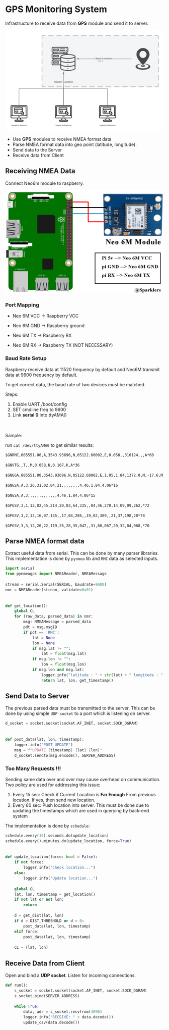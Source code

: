 # GPS Monitoring System

Infrastructure to receive data from  **GPS** module and send it to server.

<img src="../docs/resource/gps_data_transfer.png">

- Use **GPS** modules to receive NMEA format data
- Parse NMEA format data into geo point (latitude, longitude).
- Send data to the Server
- Receive data from Client

## Receiving NMEA Data

Connect Neo6m module to raspberry.

<img src="../docs/resource/neo6_raspberry.png">

### Port Mapping

- Neo 6M VCC -> Raspberry VCC

- Neo 6M GND -> Raspberry ground

- Neo 6M TX -> Raspberry RX

- Neo 6M RX -> Raspberry TX (NOT NECESSARY)

### Baud Rate Setup

Raspberry receive data at 11520 frequency by default and Neo6M transmit data at 9600 frequency by default.

To get correct data, the baud rate of two devices must be matched.

Steps:

1) Enable UART /boot/config
2) SET cmdline freq to 9600
3) Link **serial 0** into ttyAMA0

<br></br>
Sample:

run `cat /dev/ttyAMA0` to get similar results:

```shell
$GNRMC,005551.00,A,3543.93696,N,05122.60002,E,0.058,,310124,,,A*60

$GNVTG,,T,,M,0.058,N,0.107,K,A*36

$GNGGA,005551.00,3543.93696,N,05122.60002,E,1,05,1.84,1372.0,M,-17.6,M,,*56

$GNGSA,A,3,26,31,02,04,21,,,,,,,,4.46,1.84,4.06*16

$GNGSA,A,3,,,,,,,,,,,,,4.46,1.84,4.06*15

$GPGSV,3,1,12,02,45,214,20,03,64,335,,04,46,278,14,09,09,262,*72

$GPGSV,3,2,12,16,07,145,,17,04,286,,19,02,309,,21,37,198,28*78

$GPGSV,3,3,12,26,22,119,26,28,35,047,,31,60,067,20,32,04,068,*70
```

## Parse NMEA format data

Extract useful data from serial. This can be done by many parser libraries.
This implementation is done by `pynmea` lib and `RMC` data as selected inputs.

```python
import serial
from pynmeagps import NMEAReader, NMEAMessage

stream = serial.Serial(SERIAL, baudrate=9600)
nmr = NMEAReader(stream, validate=0x01)


def get_location():
    global CL
    for (raw_data, parsed_data) in nmr:
        msg: NMEAMessage = parsed_data
        pdt = msg.msgID
        if pdt == 'RMC':
            lat = None
            lon = None
            if msg.lat != "":
                lat = float(msg.lat)
            if msg.lon != "":
                lon = float(msg.lon)
            if msg.lon and msg.lat:
                logger.info("latitude : " + str(lat) + " longitude : " + str(lon))
                return lat, lon, get_timestamp()
```

## Send Data to Server

The previous parsed data must be transmitted to the server. This can be done by using simple `UDP socket` to a port
which
is listening on server.

```python
d_socket = socket.socket(socket.AF_INET, socket.SOCK_DGRAM)


def post_data(lat, lon, timestamp):
    logger.info("POST UPDATE")
    msg = f"UPDATE {timestamp} {lat} {lon}"
    d_socket.sendto(msg.encode(), SERVER_ADDRESS)

```

### Too Many Requests !!!

Sending same data over and over may cause overhead on communication.
Two policy are used for addressing this issue:

1) Every 15 sec: Check if Current Location is **Far Enough** From previous location. If yes, then send new location.
2) Every 60 sec: Push location into server. This must be done due to updating the timestamps which are used in querying
   by back-end system

The implementation is done by `schedule`:

```python
schedule.every(15).seconds.do(update_location)
schedule.every().minutes.do(update_location, force=True)


def update_location(force: bool = False):
    if not force:
        logger.info("Check location...")
    else:
        logger.info("Update location...")

    global CL
    lat, lon, timestamp = get_location()
    if not lat or not lon:
        return

    d = get_dist(lat, lon)
    if d > DIST_THRESHOLD or d < 0:
        post_data(lat, lon, timestamp)
    elif force:
        post_data(lat, lon, timestamp)

    CL = (lat, lon)
```

## Receive Data from Client

Open and bind a **UDP socket**. Listen for incoming connections.

```python
def run():
    s_socket = socket.socket(socket.AF_INET, socket.SOCK_DGRAM)
    s_socket.bind(SERVER_ADDRESS)

    while True:
        data, adr = s_socket.recvfrom(4096)
        logger.info("RECEIVE: " + data.decode())
        update_csv(data.decode())
```
